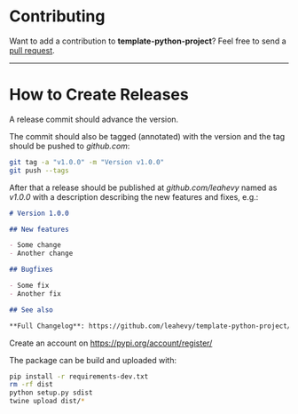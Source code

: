 # Contributing

Want to add a contribution to **template-python-project**? Feel free to send a [pull request](https://github.com/leahevy/template-python-project/compare).

---

# How to Create Releases

A release commit should advance the version.

The commit should also be tagged (annotated) with the version and the tag should be pushed to *github.com*:

```bash
git tag -a "v1.0.0" -m "Version v1.0.0"
git push --tags
```

After that a release should be published at *github.com/leahevy* named as *v1.0.0* with a description describing the new features and fixes, e.g.:

```markdown
# Version 1.0.0

## New features

- Some change
- Another change

## Bugfixes

- Some fix
- Another fix

## See also

**Full Changelog**: https://github.com/leahevy/template-python-project/compare/v0.0.9...v1.0.0
```

Create an account on https://pypi.org/account/register/

The package can be build and uploaded with:

```bash
pip install -r requirements-dev.txt
rm -rf dist
python setup.py sdist
twine upload dist/*
```